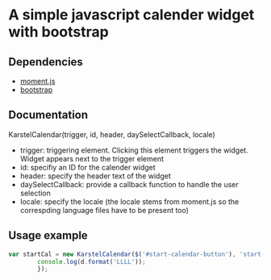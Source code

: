 # A simple javascript calender widget with bootstrap
## Dependencies
+ [moment.js](http://momentjs.com)
+ [bootstrap](http://getbootstrap.com)

## Documentation
KarstelCalendar(trigger, id, header, daySelectCallback, locale)
+ trigger: triggering element. Clicking this element triggers the widget. Widget appears next to the trigger element
+ id: specifiy an ID for the calender widget
+ header: specify the header text of the widget
+ daySelectCallback: provide a callback function to handle the user selection
+ locale: specify the locale (the locale stems from moment.js so the correspding language files have to be present too)
## Usage example
```javascript
var startCal = new KarstelCalendar($('#start-calendar-button'), 'start-calendar-content', 'Anreisedatum', function onDaySelect(d) {
        console.log(d.format('LLLL'));
        });
```
